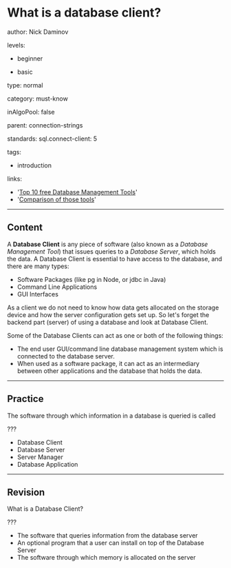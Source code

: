 # What is a database client?
author: Nick Daminov

levels:

  - beginner

  - basic

type: normal

category: must-know

inAlgoPool: false

parent: connection-strings


standards:
  sql.connect-client: 5

tags:
  - introduction


links:

  - '[Top 10 free Database Management Tools](https://techtalk.gfi.com/top-10-free-database-tools-for-sys-admins/)'
  - '[Comparison of those tools](https://en.wikipedia.org/wiki/Comparison_of_database_tools)'

---
## Content

A **Database Client** is any piece of software (also known as a *Database Management Tool*) that issues queries to a *Database Server*, which holds the data. A Database Client is essential to have access to the database, and there are many types:
 - Software Packages (like pg in Node, or jdbc in Java)
 - Command Line Applications
 - GUI Interfaces


As a client we do not need to know how data gets allocated on the storage device and how the server configuration gets set up. So let's forget the backend part (server) of using a database and look at Database Client.

Some of the Database Clients can act as one or both of the following things:
 - The end user GUI/command line database management system which is connected to the database server.
 - When used as a software package, it can act as an intermediary between other applications and the database that holds the data.

---
## Practice

The software through which information in a database is queried is called

???

* Database Client
* Database Server
* Server Manager
* Database Application

---
## Revision

What is a Database Client?

???

* The software that queries information from the database server
* An optional program that a user can install on top of the Database Server
* The software through which memory is allocated on the server